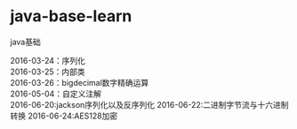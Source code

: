 # java-base-learn
java基础

2016-03-24：序列化</br>
2016-03-25：内部类</br>
2016-03-26：bigdecimal数字精确运算</br>
2016-05-04：自定义注解</br>
2016-06-20:jackson序列化以及反序列化
2016-06-22:二进制字节流与十六进制转换
2016-06-24:AES128加密
